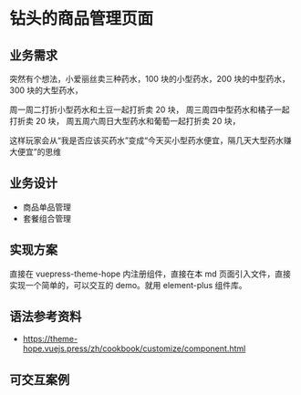 <script setup lang="ts">
import DrillGoods from "@DrillGoods";
</script>

# 钻头的商品管理页面

## 业务需求

突然有个想法，小爱丽丝卖三种药水，100 块的小型药水，200 块的中型药水，300 块的大型药水，

周一周二打折小型药水和土豆一起打折卖 20 块，
周三周四中型药水和橘子一起打折卖 20 块，
周五周六周日大型药水和葡萄一起打折卖 20 块，

这样玩家会从“我是否应该买药水”变成“今天买小型药水便宜，隔几天大型药水赚大便宜”的思维

## 业务设计

- 商品单品管理
- 套餐组合管理

## 实现方案

直接在 vuepress-theme-hope 内注册组件，直接在本 md 页面引入文件，直接实现一个简单的，可以交互的 demo。就用 element-plus 组件库。

## 语法参考资料

- https://theme-hope.vuejs.press/zh/cookbook/customize/component.html

## 可交互案例

<DrillGoods />

<!-- 有疑惑 -->

